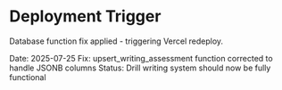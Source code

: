 # Deployment Trigger

Database function fix applied - triggering Vercel redeploy.

Date: 2025-07-25
Fix: upsert_writing_assessment function corrected to handle JSONB columns
Status: Drill writing system should now be fully functional